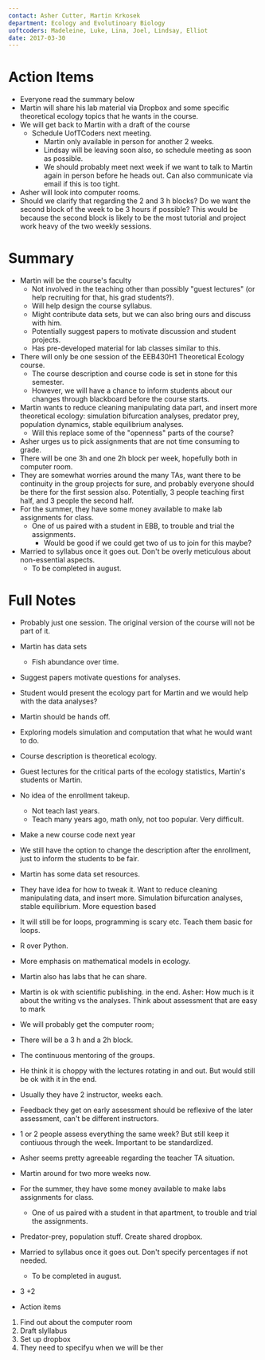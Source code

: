 ```yaml
---
contact: Asher Cutter, Martin Krkosek
department: Ecology and Evolutinoary Biology
uoftcoders: Madeleine, Luke, Lina, Joel, Lindsay, Elliot
date: 2017-03-30
---
```


# Action Items
- Everyone read the summary below
- Martin will share his lab material via Dropbox and some specific theoretical ecology topics that he wants in the course.
- We will get back to Martin with a draft of the course
    - Schedule UofTCoders next meeting.
        - Martin only available in person for another 2 weeks.
        - Lindsay will be leaving soon also, so schedule meeting as soon as possible.
        - We should probably meet next week if we want to talk to Martin again in person before he heads out. Can also communicate via email if this is too tight.
- Asher will look into computer rooms.
- Should we clarify that regarding the 2 and 3 h blocks? Do we want the second block of the week to be 3 hours if possible? This would be because the second block is likely to be the most tutorial and project work heavy of the two weekly sessions.

# Summary
- Martin will be the course's faculty
    - Not involved in the teaching other than possibly "guest lectures" (or help recruiting for that, his grad students?).
    - Will help design the course syllabus.
    - Might contribute data sets, but we can also bring ours and discuss with him.
    - Potentially suggest papers to motivate discussion and student projects.
    - Has pre-developed material for lab classes similar to this.
- There will only be one session of the EEB430H1 Theoretical Ecology course.
    - The course description and course code is set in stone for this semester.
    - However, we will have a chance to inform students about our changes through blackboard before the course starts.
- Martin wants to reduce cleaning manipulating data part, and insert more theoretical ecology: simulation bifurcation analyses, predator prey, population dynamics, stable equilibrium analyses.
    - Will this replace some of the "openness" parts of the course?
- Asher urges us to pick assignments that are not time consuming to grade.
- There will be one 3h and one 2h block per week, hopefully both in computer room.
- They are somewhat worries around the many TAs, want there to be continuity in the group projects for sure, and probably everyone should be there for the first session also. Potentially, 3 people teaching first half, and 3 people the second half.
- For the summer, they have some money available to make lab assignments for class.
    - One of us paired with a student in EBB, to trouble and trial the assignments.
        - Would be good if we could get two of us to join for this maybe?
- Married to syllabus once it goes out. Don't be overly meticulous about non-essential aspects.
    - To be completed in august.

# Full Notes
- Probably just one session. The original version of the course will not be part of it.
- Martin has data sets
    - Fish abundance over time.
- Suggest papers motivate questions for analyses.
- Student would present the ecology part for Martin and we would help with the data analyses?
- Martin should be hands off.
- Exploring models simulation and computation that what he would want to do.
- Course description is theoretical ecology.
- Guest lectures for the critical parts of the ecology statistics, Martin's students or Martin.
- No idea of the enrollment takeup.
    - Not teach last years.
    - Teach many years ago, math only, not too popular. Very difficult.
- Make a new course code next year
- We still have the option to change the description after the enrollment, just to inform the students to be fair.
- Martin has some data set resources.
- They have idea for how to tweak it. Want to reduce cleaning manipulating data, and insert more. Simulation bifurcation analyses, stable equilibrium. More equestion based
- It will still be for loops, programming is scary etc. Teach them basic for loops.
- R over Python.
- More emphasis on mathematical models in ecology.
- Martin also has labs that he can share.
- Martin is ok with scientific publishing. in the end. Asher: How much is it about the writing vs the analyses. Think about assessment that are easy to mark 
- We will probably get the computer room;
- There will be a 3 h and a 2h block.
- The continuous mentoring of the groups.
- He think it is choppy with the lectures rotating in and out. But would still be ok with it in the end.
- Usually they have 2 instructor,  weeks each.
- Feedback they get on early assessment should be reflexive of the later assessment, can't be different instructors.
- 1 or 2 people assess everything the same week? But still keep it contiuous through the week. Important to be standardized.
- Asher seems pretty agreeable regarding the teacher TA situation.
- Martin around for two more weeks now.
- For the summer, they have some money available to make labs assignments for class.
    - One of us paired with a student in that apartment, to trouble and trial the assignments.
- Predator-prey, population stuff. Create shared dropbox.
- Married to syllabus once it goes out. Don't specify percentages if not needed.
    - To be completed in august.
- 3 +2

- Action items
1. Find out about the computer room
2. Draft slyllabus
3. Set up dropbox
4. They need to specifyu when we will be ther
